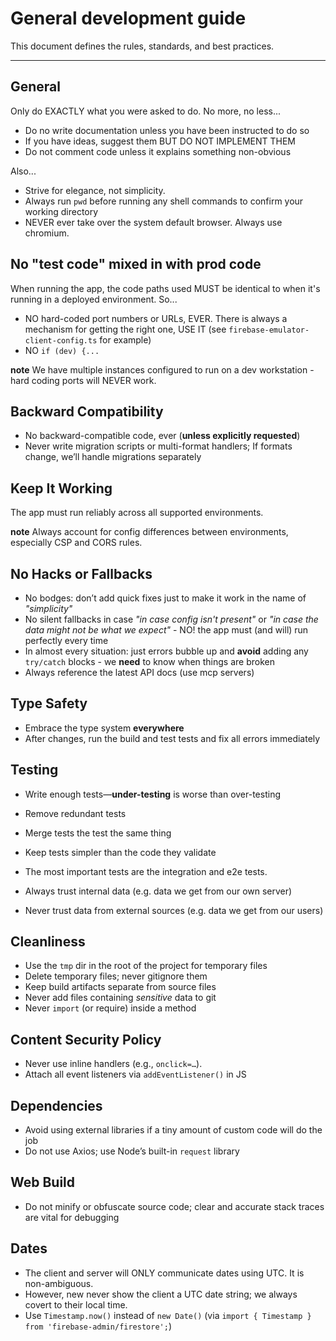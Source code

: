 # General development guide

This document defines the rules, standards, and best practices.

---

## General

Only do EXACTLY what you were asked to do. No more, no less...

- Do no write documentation unless you have been instructed to do so
- If you have ideas, suggest them BUT DO NOT IMPLEMENT THEM
- Do not comment code unless it explains something non-obvious

Also...

- Strive for elegance, not simplicity.
- Always run `pwd` before running any shell commands to confirm your working directory
- NEVER ever take over the system default browser. Always use chromium.

## No "test code" mixed in with prod code

When running the app, the code paths used MUST be identical to when it's running in a deployed environment. So...

- NO hard-coded port numbers or URLs, EVER. There is always a mechanism for getting the right one, USE IT (see `firebase-emulator-client-config.ts` for example)
- NO `if (dev) {...`

**note** We have multiple instances configured to run on a dev workstation - hard coding ports will NEVER work.

## Backward Compatibility

- No backward-compatible code, ever (**unless explicitly requested**)
- Never write migration scripts or multi-format handlers; If formats change, we’ll handle migrations separately

## Keep It Working

The app must run reliably across all supported environments.

**note** Always account for config differences between environments, especially CSP and CORS rules.

## No Hacks or Fallbacks

- No bodges: don’t add quick fixes just to make it work in the name of _"simplicity"_
- No silent fallbacks in case _"in case config isn't present"_ or _"in case the data might not be what we expect"_ - NO! the app must (and will) run perfectly every time
- In almost every situation: just errors bubble up and **avoid** adding any `try/catch` blocks - we **need** to know when things are broken
- Always reference the latest API docs (use mcp servers)

## Type Safety

- Embrace the type system **everywhere**
- After changes, run the build and test tests and fix all errors immediately

## Testing

- Write enough tests—**under-testing** is worse than over-testing
- Remove redundant tests
- Merge tests the test the same thing
- Keep tests simpler than the code they validate
- The most important tests are the integration and e2e tests.

- Always trust internal data (e.g. data we get from our own server)
- Never trust data from external sources (e.g. data we get from our users)

## Cleanliness

- Use the `tmp` dir in the root of the project for temporary files
- Delete temporary files; never gitignore them
- Keep build artifacts separate from source files
- Never add files containing _sensitive_ data to git
- Never `import` (or require) inside a method

## Content Security Policy

- Never use inline handlers (e.g., `onclick=…`).
- Attach all event listeners via `addEventListener()` in JS

## Dependencies

- Avoid using external libraries if a tiny amount of custom code will do the job
- Do not use Axios; use Node’s built-in `request` library

## Web Build

- Do not minify or obfuscate source code; clear and accurate stack traces are vital for debugging

## Dates

- The client and server will ONLY communicate dates using UTC. It is non-ambiguous.
- However, new never show the client a UTC date string; we always covert to their local time.
- Use `Timestamp.now()` instead of `new Date()` (via `import { Timestamp } from 'firebase-admin/firestore';`)
